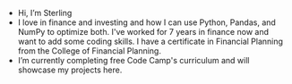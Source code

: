 - Hi, I’m Sterling
- I love in finance and investing and how I can use Python, Pandas, and NumPy to optimize both. I've worked for 7 years in finance now and want to add some coding skills. I have a certificate in Financial Planning from the College of Financial Planning.
- I’m currently completing free Code Camp's curriculum and will showcase my projects here.

<!---
BruceWayne16/BruceWayne16 is a ✨ special ✨ repository because its `README.md` (this file) appears on your GitHub profile.
You can click the Preview link to take a look at your changes.
--->
